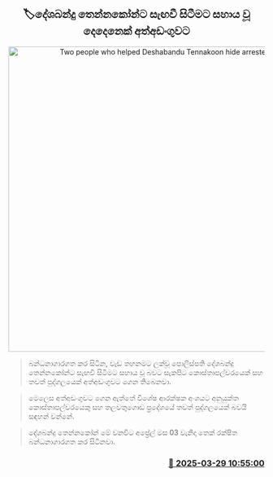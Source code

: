 <p align='center'><b><h2 align='center' title='Two people who helped Deshabandu Tennakoon hide arrested'>🏷දේශබන්දු තෙන්නකෝන්ට සැඟවී සිටීමට සහාය වූ දෙදෙනෙක් අත්අඩංගුවට</h2></b></p>
<p align='center'><img src='https://helakuru.sgp1.cdn.digitaloceanspaces.com/esana/images/lib/deshabandu-tennakoon-yi.jpg' width='600' alt='Two people who helped Deshabandu Tennakoon hide arrested'></p>

> බන්ධනාගාරගත කර සිටින, වැඩ තහනමට ලක්වූ පොලිස්පති දේශබන්දු තෙන්නකෝන්ට සැඟවී සිටීමට සහාය වූ බවට සැකපිට කොස්තාපල්වරයෙක් සහ තවත් පුද්ගලයෙක් අත්අඩංගුවට ගෙන තිබෙනවා.

> මෙලෙස අත්අඩංගුවට ගෙන ඇත්තේ විශේෂ ආරක්ෂක අංශයට අනුයුක්ත කොස්තාපල්වරයෙකු සහ තලවතුගොඩ ප්‍රදේශයේ තවත් පුද්ගලයෙක් බවයි සඳහන් වන්නේ.

> දේශබන්දු තෙන්නකෝන් මේ වනවිට අප්‍රේල් මස 03 වැනිදා තෙක් රක්ෂිත බන්ධනාගාරගත කර සිටිනවා.



<h3 align='right'><a href='https://www.helakuru.lk/esana/p/108765/'>📅 2025-03-29 10:55:00</a></h3>
